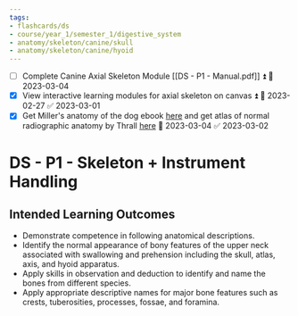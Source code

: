 ```yaml
---
tags:
- flashcards/ds
- course/year_1/semester_1/digestive_system
- anatomy/skeleton/canine/skull
- anatomy/skeleton/canine/hyoid
---
```


- [ ] Complete Canine Axial Skeleton Module [[DS - P1 - Manual.pdf]] ⏫ 📅 2023-03-04
- [x] View interactive learning modules for axial skeleton on canvas ⏫ 📅 2023-02-27 ✅ 2023-03-01
- [x] Get Miller's anatomy of the dog ebook [here](https://cat2.lib.unimelb.edu.au/search~S30?/Xmillers+dog+anatomy&searchscope=30&SORT=D/Xmillers+dog+anatomy&searchscope=30&SORT=D&SUBKEY=millers+dog+anatomy/1%2C11%2C11%2CB/frameset&FF=Xmillers+dog+anatomy&searchscope=30&SORT=D&1%2C1%2C) and get atlas of normal radiographic anatomy by Thrall [here](https://cat2.lib.unimelb.edu.au/search~S30/X?SEARCH=(Atlas%20of%20Normal%20Radiographic%20Anatomy%20and%20Anatomical%20Variants)&SORT=D) 📅 2023-03-04 ✅ 2023-03-02

# DS - P1 - Skeleton + Instrument Handling
## Intended Learning Outcomes
- Demonstrate competence in following anatomical descriptions.  
- Identify the normal appearance of bony features of the upper neck associated with swallowing and prehension including the skull, atlas, axis, and hyoid apparatus.  
- Apply skills in observation and deduction to identify and name the bones from different species.  
- Apply appropriate descriptive names for major bone features such as crests, tuberosities, processes, fossae, and foramina.
